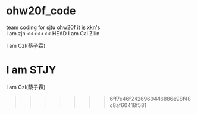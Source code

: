 # ohw20f_code
team coding for sjtu ohw20f
it is xkn's  
I am zjn
<<<<<<< HEAD
I am Cai Zilin

I am Czl(蔡子霖)

I am STJY
=======

I am Czl(蔡子霖)

>>>>>>> 6ff7e46f2426960446886e98f48c8af60418f581
